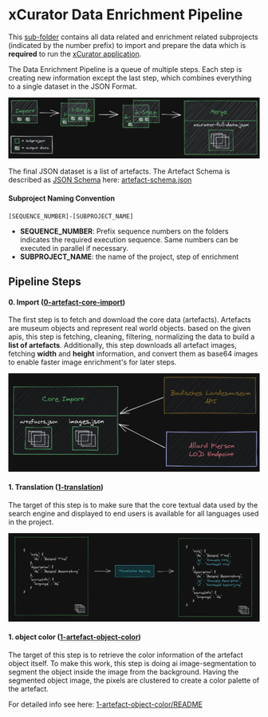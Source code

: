 # xCurator Data Enrichment Pipeline

This [sub-folder](../data-enrichment) contains all data related and enrichment related subprojects (indicated by the number prefix) to import and prepare the data which is **required** to run the [xCurator application](../application).

The Data Enrichment Pipeline is a queue of multiple steps. Each step is creating new information except the last step, which combines everything to a single dataset in the JSON Format.

<div style="text-align:center"><img src="./doc/pipeline.png" alt="pipeline"/></div>


The final JSON dataset is a list of artefacts. The Artefact Schema is described as [JSON Schema](https://json-schema.org/) here: [artefact-schema.json](./artefact-schema.json)

#### Subproject Naming Convention
```
[SEQUENCE_NUMBER]-[SUBPROJECT_NAME]
```
- **SEQUENCE_NUMBER**: Prefix sequence numbers on the folders indicates the required execution sequence. Same numbers can be executed in parallel if necessary.
- **SUBPROJECT_NAME**: the name of the project, step of enrichment

## Pipeline Steps

#### 0. Import ([0-artefact-core-import](./0-artefact-core-import))

The first step is to fetch and download the core data (artefacts). Artefacts are museum objects and represent real world objects.
based on the given apis, this step is fetching, cleaning, filtering, normalizing the data to build a **list of artefacts**.
Additionally, this step downloads all artefact images, fetching **width** and **height** information, and convert them as base64 images to enable faster image enrichment's for later steps.

<div style="text-align:center"><img src="./doc/import-step.png" alt="import step"/></div>


#### 1. Translation ([1-translation](./1-translation))

The target of this step is to make sure that the core textual data used by the search engine and displayed to end users is available for all languages used in the project. 

<div style="text-align:center"><img src="./doc/translation-step.png" alt="import step"/></div>


#### 1. object color ([1-artefact-object-color](./1-artefact-object-color))

The target of this step is to retrieve the color information of the artefact object itself. To make this work, this step is doing ai image-segmentation to segment the object inside the image from the background.
Having the segmented object image, the pixels are clustered to create a color palette of the artefact.

For detailed info see here: [1-artefact-object-color/README](./1-artefact-object-color/README.md)

